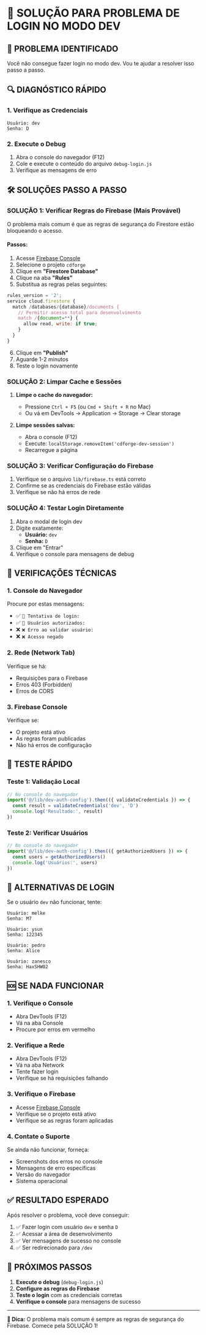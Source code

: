 # 🔐 SOLUÇÃO PARA PROBLEMA DE LOGIN NO MODO DEV

## 🚨 PROBLEMA IDENTIFICADO

Você não consegue fazer login no modo dev. Vou te ajudar a resolver isso passo a passo.

## 🔍 DIAGNÓSTICO RÁPIDO

### 1. Verifique as Credenciais
```
Usuário: dev
Senha: D
```

### 2. Execute o Debug
1. Abra o console do navegador (F12)
2. Cole e execute o conteúdo do arquivo `debug-login.js`
3. Verifique as mensagens de erro

## 🛠️ SOLUÇÕES PASSO A PASSO

### SOLUÇÃO 1: Verificar Regras do Firebase (Mais Provável)

O problema mais comum é que as regras de segurança do Firestore estão bloqueando o acesso.

#### Passos:
1. Acesse [Firebase Console](https://console.firebase.google.com)
2. Selecione o projeto `cdforge`
3. Clique em **"Firestore Database"**
4. Clique na aba **"Rules"**
5. Substitua as regras pelas seguintes:

```javascript
rules_version = '2';
service cloud.firestore {
  match /databases/{database}/documents {
    // Permitir acesso total para desenvolvimento
    match /{document=**} {
      allow read, write: if true;
    }
  }
}
```

6. Clique em **"Publish"**
7. Aguarde 1-2 minutos
8. Teste o login novamente

### SOLUÇÃO 2: Limpar Cache e Sessões

1. **Limpe o cache do navegador:**
   - Pressione `Ctrl + F5` (ou `Cmd + Shift + R` no Mac)
   - Ou vá em DevTools → Application → Storage → Clear storage

2. **Limpe sessões salvas:**
   - Abra o console (F12)
   - Execute: `localStorage.removeItem('cdforge-dev-session')`
   - Recarregue a página

### SOLUÇÃO 3: Verificar Configuração do Firebase

1. Verifique se o arquivo `lib/firebase.ts` está correto
2. Confirme se as credenciais do Firebase estão válidas
3. Verifique se não há erros de rede

### SOLUÇÃO 4: Testar Login Diretamente

1. Abra o modal de login dev
2. Digite exatamente:
   - **Usuário:** `dev`
   - **Senha:** `D`
3. Clique em "Entrar"
4. Verifique o console para mensagens de debug

## 🔧 VERIFICAÇÕES TÉCNICAS

### 1. Console do Navegador
Procure por estas mensagens:
- ✅ `🔐 Tentativa de login:`
- ✅ `🔐 Usuários autorizados:`
- ❌ `❌ Erro ao validar usuário:`
- ❌ `❌ Acesso negado`

### 2. Rede (Network Tab)
Verifique se há:
- Requisições para o Firebase
- Erros 403 (Forbidden)
- Erros de CORS

### 3. Firebase Console
Verifique se:
- O projeto está ativo
- As regras foram publicadas
- Não há erros de configuração

## 🚀 TESTE RÁPIDO

### Teste 1: Validação Local
```javascript
// No console do navegador
import('@/lib/dev-auth-config').then(({ validateCredentials }) => {
  const result = validateCredentials('dev', 'D')
  console.log('Resultado:', result)
})
```

### Teste 2: Verificar Usuários
```javascript
// No console do navegador
import('@/lib/dev-auth-config').then(({ getAuthorizedUsers }) => {
  const users = getAuthorizedUsers()
  console.log('Usuários:', users)
})
```

## 📱 ALTERNATIVAS DE LOGIN

Se o usuário `dev` não funcionar, tente:

```
Usuário: melke
Senha: M7

Usuário: ysun
Senha: 122345

Usuário: pedro
Senha: Alice

Usuário: zanesco
Senha: HaxSHW02
```

## 🆘 SE NADA FUNCIONAR

### 1. Verifique o Console
- Abra DevTools (F12)
- Vá na aba Console
- Procure por erros em vermelho

### 2. Verifique a Rede
- Abra DevTools (F12)
- Vá na aba Network
- Tente fazer login
- Verifique se há requisições falhando

### 3. Verifique o Firebase
- Acesse [Firebase Console](https://console.firebase.google.com)
- Verifique se o projeto está ativo
- Verifique se as regras foram aplicadas

### 4. Contate o Suporte
Se ainda não funcionar, forneça:
- Screenshots dos erros no console
- Mensagens de erro específicas
- Versão do navegador
- Sistema operacional

## ✅ RESULTADO ESPERADO

Após resolver o problema, você deve conseguir:
1. ✅ Fazer login com usuário `dev` e senha `D`
2. ✅ Acessar a área de desenvolvimento
3. ✅ Ver mensagens de sucesso no console
4. ✅ Ser redirecionado para `/dev`

## 🔄 PRÓXIMOS PASSOS

1. **Execute o debug** (`debug-login.js`)
2. **Configure as regras do Firebase**
3. **Teste o login** com as credenciais corretas
4. **Verifique o console** para mensagens de sucesso

---

**🎯 Dica:** O problema mais comum é sempre as regras de segurança do Firebase. Comece pela SOLUÇÃO 1!






